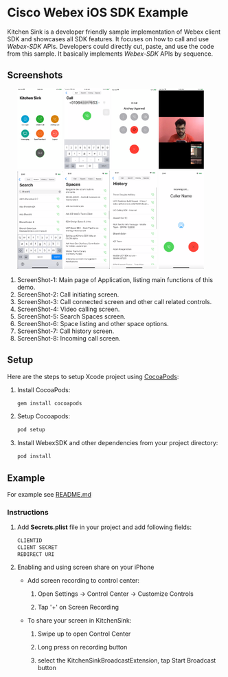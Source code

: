 # Cisco Webex iOS SDK Example

Kitchen Sink is a developer friendly sample implementation of Webex client SDK and showcases all SDK features. It focuses on how to call and use *Webex-SDK* APIs. Developers could directly cut, paste, and use the code from this sample. It basically implements *Webex-SDK* APIs by sequence.

## Screenshots 
<ul>
<img src="images/Picture1.png" width="22%" height="23%">
<img src="images/Picture2.png" width="22%" height="23%">
<img src="images/Picture3.png" width="22%" height="23%">
<img src="images/Picture4.png" width="22%" height="23%">
<img src="images/Picture5.png" width="22%" height="23%">
<img src="images/Picture6.png" width="22%" height="23%">
<img src="images/Picture7.png" width="22%" height="23%">
<img src="images/Picture8.png" width="22%" height="23%">
</ul>

1. ScreenShot-1: Main page of Application, listing main functions of this demo.
1. ScreenShot-2: Call initiating screen.
1. ScreenShot-3: Call connected screen and other call related controls.
1. ScreenShot-4: Video calling screen.
1. ScreenShot-5: Search Spaces screen.
1. ScreenShot-6: Space listing and other space options.
1. ScreenShot-7: Call history screen.
1. ScreenShot-8: Incoming call screen.

## Setup
Here are the steps to setup Xcode project using [CocoaPods](http://cocoapods.org):

1. Install CocoaPods:
    ```bash
    gem install cocoapods
    ```

1. Setup Cocoapods:
    ```bash
    pod setup
    ```

1. Install WebexSDK and other dependencies from your project directory:

    ```bash
    pod install
    ```
## Example
For example see [README.md](https://github.com/webex/webex-ios-sdk/blob/v3-beta/README.md)


### Instructions

1. Add **Secrets.plist** file in your project and add following fields:
    ```
    CLIENTID
    CLIENT SECRET
    REDIRECT URI
   ```

2. Enabling and using screen share on your iPhone

    - Add screen recording to control center:

      1. Open Settings -> Control Center -> Customize Controls

      2. Tap '+' on Screen Recording

    - To share your screen in KitchenSink:

      1. Swipe up to open Control Center

      2. Long press on recording button

      3. select the KitchenSinkBroadcastExtension, tap Start Broadcast button

